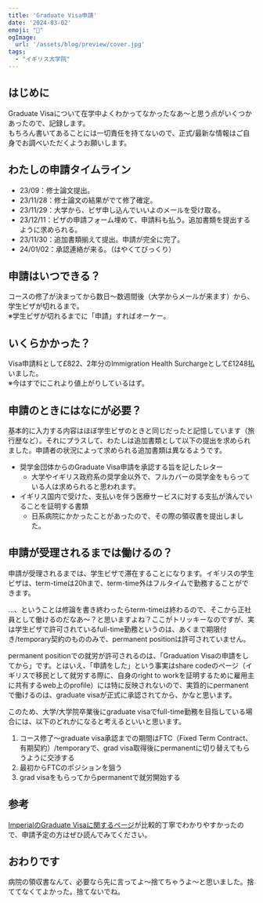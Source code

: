 ```yaml
---
title: 'Graduate Visa申請'
date: '2024-03-02'
emoji: "💐"
ogImage:
  url: '/assets/blog/preview/cover.jpg'
tags:
  - "イギリス大学院"
---
```


## はじめに

Graduate Visaについて在学中よくわかってなかったなあ～と思う点がいくつかあったので、記録します。<br>
もちろん書いてあることには一切責任を持てないので、正式/最新な情報はご自身でお調べいただくようお願いします。

## わたしの申請タイムライン

- 23/09：修士論文提出。
- 23/11/28：修士論文の結果がでて修了確定。
- 23/11/29：大学から、ビザ申し込んでいいよのメールを受け取る。
- 23/12/11：ビザの申請フォーム埋めて、申請料も払う。追加書類を提出するように求められる。
- 23/11/30：追加書類揃えて提出。申請が完全に完了。
- 24/01/02：承認連絡が来る。（はやくてびっくり）

## 申請はいつできる？

コースの修了が決まってから数日～数週間後（大学からメールが来ます）から、学生ビザが切れるまで。<br>
※学生ビザが切れるまでに「申請」すればオーケー。

## いくらかかった？

Visa申請料として£822、2年分のImmigration Health Surchargeとして£1248払いました。<br>
※今はすでにこれより値上がりしているはず。

## 申請のときにはなにが必要？

基本的に入力する内容はほぼ学生ビザのときと同じだったと記憶しています（旅行歴など）。それにプラスして、わたしは追加書類として以下の提出を求められました。申請者の状況によって求められる追加書類は異なるようです。

- 奨学金団体からのGraduate Visa申請を承認する旨を記したレター
  - 大学やイギリス政府系の奨学金以外で、フルカバーの奨学金をもらっている人は求められると思われます。
- イギリス国内で受けた、支払いを伴う医療サービスに対する支払が済んでいることを証明する書類
  - 日系病院にかかったことがあったので、その際の領収書を提出しました。

## 申請が受理されるまでは働けるの？

申請が受理されるまでは、学生ビザで滞在することになります。イギリスの学生ビザは、term-timeは20hまで、term-time外はフルタイムで勤務することができます。<br>

...、ということは修論を書き終わったらterm-timeは終わるので、そこから正社員として働けるのだなあ～？と思いますよね？ここがトリッキーなのですが、実は学生ビザで許可されているfull-time勤務というのは、あくまで期限付き/temporary契約のもののみで、permanent positionは許可されていません。<br>

permanent positionでの就労が許可されるのは、「Graduation Visaの申請をしてから」です。とはいえ、「申請をした」という事実はshare codeのページ（イギリスで移民として就労する際に、自身のright to workを証明するために雇用主に共有するweb上のprofile）には特に反映されないので、実質的にpermanentで働けるのは、graduate visaが正式に承認されてから、かなと思います。<br>

このため、大学/大学院卒業後にgraduate visaでfull-time勤務を目指している場合には、以下のどれかになると考えるといいと思います。

1. コース修了～graduate visa承認までの期間はFTC（Fixed Term Contract、有期契約）/temporaryで、grad visa取得後にpermanentに切り替えてもらうように交渉する
2. 最初からFTCのポジションを狙う
3. grad visaをもらってからpermanentで就労開始する

## 参考

[ImperialのGraduate Visaに関するページ](https://www.imperial.ac.uk/students/international-students/visas-and-immigration/working-in-the-uk/working-in-the-uk-after-your-studies/graduate-visa/
)が比較的丁寧でわかりやすかったので、申請予定の方はぜひ読んでみてください。

## おわりです

病院の領収書なんて、必要なら先に言ってよ～捨てちゃうよ～と思いました。捨ててなくてよかった。捨てないでね。
